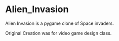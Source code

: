 # Alien_Invasion

Alien Invasion is a pygame clone of Space invaders.

Original Creation was for video game design class. 
